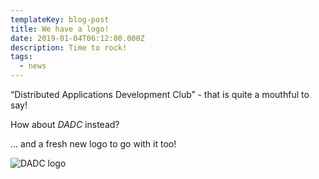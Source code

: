 ```yaml
---
templateKey: blog-post
title: We have a logo!
date: 2019-01-04T06:12:00.000Z
description: Time to rock!
tags:
  - news
---
```


“Distributed Applications Development Club” - that is quite a mouthful to say!

<!-- excerpt -->

How about *DADC* instead?

... and a fresh new logo to go with it too!

![DADC logo](/img/dadc-logo.png)

